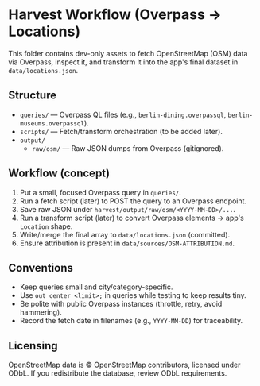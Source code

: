 # Harvest Workflow (Overpass → Locations)

This folder contains dev-only assets to fetch OpenStreetMap (OSM) data via Overpass,
inspect it, and transform it into the app's final dataset in `data/locations.json`.

## Structure
- `queries/` — Overpass QL files (e.g., `berlin-dining.overpassql`, `berlin-museums.overpassql`).
- `scripts/` — Fetch/transform orchestration (to be added later).
- `output/`
  - `raw/osm/` — Raw JSON dumps from Overpass (gitignored).

## Workflow (concept)
1. Put a small, focused Overpass query in `queries/`.
2. Run a fetch script (later) to POST the query to an Overpass endpoint.
3. Save raw JSON under `harvest/output/raw/osm/<YYYY-MM-DD>/...`.
4. Run a transform script (later) to convert Overpass elements → app's `Location` shape.
5. Write/merge the final array to `data/locations.json` (committed).
6. Ensure attribution is present in `data/sources/OSM-ATTRIBUTION.md`.

## Conventions
- Keep queries small and city/category-specific.
- Use `out center <limit>;` in queries while testing to keep results tiny.
- Be polite with public Overpass instances (throttle, retry, avoid hammering).
- Record the fetch date in filenames (e.g., `YYYY-MM-DD`) for traceability.

## Licensing
OpenStreetMap data is © OpenStreetMap contributors, licensed under ODbL.
If you redistribute the database, review ODbL requirements.
